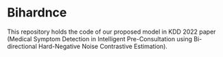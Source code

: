 # Bihardnce
This repository holds the code of our proposed model in KDD 2022 paper (Medical Symptom Detection in Intelligent Pre-Consultation using Bi-directional Hard-Negative Noise Contrastive Estimation).
